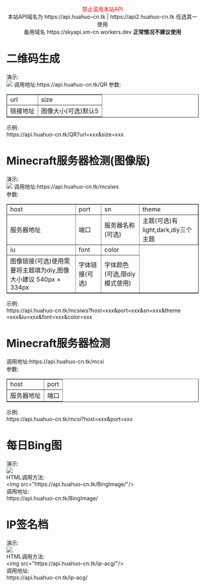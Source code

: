 <center>
 <font color="red">禁止滥用本站API</font>
 <br />本站API域名为 https://api.huahuo-cn.tk | https://api2.huahuo-cn.tk 任选其一使用<br />
 备用域名 https://skyapi.xm-cn.workers.dev <b>正常情况不建议使用</b>
</center>
<h1>二维码生成</h1>
演示:<br /><img src="https://api.huahuo-cn.tk/QR?url=https://huahuo-cn.tk&size=8">
调用地址:https://api.huahuo-cn.tk/QR
参数:<br />
<table border="1">
<tr>
 <td>url</td>
 <td>size</td>
</tr>
<tr>
 <td>链接地址</td>
 <td>图像大小(可选)默认5</td>
</tr>
</table>
示例:<br />https://api.huahuo-cn.tk/QR?url=xxx&size=xxx
<h1>Minecraft服务器检测(图像版)</h1>
演示:<br /><img src="https://api.huahuo-cn.tk/mcsiws?host=mc.hypixel.net&port=25565&sn=Hypixel">
调用地址:https://api.huahuo-cn.tk/mcsiws<br />
参数:<br />
<table border="1">
<tr>
 <td>host</td>
 <td>port</td>
 <td>sn</td>
 <td>theme</td>
</tr>
<tr>
 <td>服务器地址</td>
 <td>端口</td>
 <td>服务器名称(可选)</td>
 <td>主题(可选)有light,dark,diy三个主题</td>
</tr>
<tr>
 <td>iu</td>
 <td>font</td>
 <td>color</td>
</tr>
<tr>
 <td>图像链接(可选)使用需要将主题填为diy,图像大小建议 540px × 334px</td>
 <td>字体链接(可选)</td>
 <td>字体颜色(可选,限diy模式使用)
</tr>
</table>
示例:<br />https://api.huahuo-cn.tk/mcsiws?host=xxx&port=xxx&sn=xxx&theme<br />=xxx&iu=xxx&font=xxx&color=xxx
<h1>Minecraft服务器检测</h1>
调用地址:https://api.huahuo-cn.tk/mcsi<br />
参数:<br />
<table border="1">
<tr>
 <td>host</td>
 <td>port</td>
</tr>
<tr>
 <td>服务器地址</td>
 <td>端口</td>
</tr>
</table>
示例:<br />https://api.huahuo-cn.tk/mcsi?host=xxx&port=xxx
<h1>每日Bing图</h1>
 <p>演示:<br />
  <img src="https://api.huahuo-cn.tk/BingImage/"/><br />
  HTML调用方法:<br />
  &lt;img src=&quot;https://api.huahuo-cn.tk/BingImage/&quot;/&gt;<br />
  调用地址:<br />
  https://api.huahuo-cn.tk/BingImage/<br />
 </p>
<h1>IP签名档</h1>
 <p>演示:<br />
  <img src="https://api.huahuo-cn.tk/ip-acg/"/><br />
  HTML调用方法:<br />
  &lt;img src=&quot;https://api.huahuo-cn.tk/ip-acg/&quot;/&gt;<br />
  调用地址:<br />
  https://api.huahuo-cn.tk/ip-acg/<br />
 </p>
